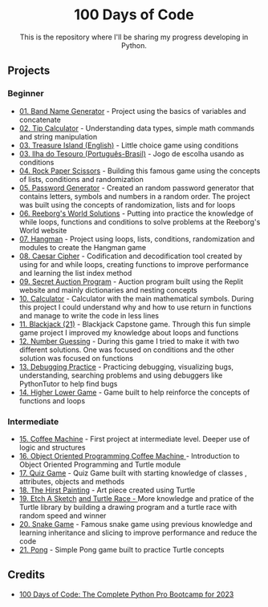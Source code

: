 <div align="center">
<h1> 100 Days of Code</h1>

<div>
This is the repository where I'll be sharing my progress developing in Python.
</div>
  
<div align = "left">
  <h2> Projects </h2>
  <h3> Beginner </h3>
  <ul>
    <li><a href="https://github.com/benattimatheus/100DaysPython/blob/main/Project1BandName.ipynb">01. Band Name Generator</a> - Project using the basics of variables and concatenate</li>
    <li><a href="https://github.com/benattimatheus/100DaysPython/blob/main/Project2TipCalculator.ipynb">02. Tip Calculator</a> - Understanding data types, simple math commands and string manipulation</li>
    <li><a href="https://github.com/benattimatheus/100DaysPython/blob/main/Project3ENTreasureIsland.ipynb">03. Treasure Island (English)</a> - Little choice game using conditions</li>
    <li><a href="https://github.com/benattimatheus/100DaysPython/blob/main/Projeto3PTBRIlhaDoTesouro.ipynb">03. Ilha do Tesouro (Português-Brasil)</a> - Jogo de escolha usando as conditions</li>
    <li><a href="https://github.com/benattimatheus/100DaysPython/blob/main/Project4RockPaperScissors.ipynb">04. Rock Paper Scissors</a> - Building this famous game using the concepts of lists, conditions and randomization</li>
    <li><a href="https://github.com/benattimatheus/100DaysPython/blob/main/Project5PasswordGenerator.ipynb">05. Password Generator</a> - Created an random password generator that contains letters, symbols and numbers in a random order. The project was built using the concepts of randomization, lists and for loops</li>
    <li><a href="https://github.com/benattimatheus/100DaysPython/blob/main/Project6Reeborg'sMaze.ipynb">06. Reeborg's World Solutions</a> - Putting into practice the knowledge of while loops, functions and conditions to solve problems at the Reeborg's World website</li>
    <li><a href="https://github.com/benattimatheus/100DaysPython/tree/main/Project7HangMan">07. Hangman</a> - Project using loops, lists, conditions, randomization and modules to create the Hangman game</li>
    <li><a href="https://github.com/benattimatheus/100DaysPython/tree/main/Project8CaesarCipher">08. Caesar Cipher</a> - Codification and decodification tool created by using for and while loops, creating functions to improve performance and learning the list index method</li>
    <li><a href="https://github.com/benattimatheus/100DaysPython/tree/main/Project9SecretAuctionProgram">09. Secret Auction Program</a> - Auction program built using the Replit website and mainly dictionaries and nesting concepts</li>
    <li><a href="https://github.com/benattimatheus/100DaysPython/tree/main/Project10Calculator">10. Calculator</a> - Calculator with the main mathematical symbols. During this project I could understand why and how to use return in functions and manage to write the code in less lines</li>
    <li><a href="https://github.com/benattimatheus/100DaysPython/tree/main/Project11Blackjack">11. Blackjack (21)</a> - Blackjack Capstone game. Through this fun simple game project I improved my knowledge about loops and functions</li>
    <li><a href="https://github.com/benattimatheus/100DaysPython/tree/main/Project12GuessTheNumber">12. Number Guessing</a> - During this game I tried to make it with two different solutions. One was focused on conditions and the other solution was focused on functions</li>
    <li><a href="https://github.com/benattimatheus/100DaysPython/tree/main/Project13DebuggingPractice">13. Debugging Practice</a> - Practicing debugging, visualizing bugs, understanding, searching problems and using debuggers like PythonTutor to help find bugs</li>
    <li><a href="https://github.com/benattimatheus/100DaysPython/tree/main/Project14HigherLower">14. Higher Lower Game</a> - Game built to help reinforce the concepts of functions and loops</li>
  </ul>
  
  <h3> Intermediate </h3>
  <ul>
  
  <li><a href="https://github.com/benattimatheus/100DaysPython/tree/main/Project15CoffeeMachine">15. Coffee Machine</a> - First project at intermediate level. Deeper use of logic and structures</li>
  <li><a href="https://github.com/benattimatheus/100DaysPython/tree/main/Project16CoffeeMachineOOP/CoffeeMachineOOP">16. Object Oriented Programming Coffee Machine </a> - Introduction to Object Oriented Programming and Turtle module</li>
  <li><a href="https://github.com/benattimatheus/100DaysPython/tree/main/Project17QuizGame">17. Quiz Game</a> - Quiz Game built with starting knowledge of classes , attributes, objects and methods</li>
  <li><a href="https://github.com/benattimatheus/100DaysPython/tree/main/Project18TheHirstPainting">18. The Hirst Painting</a> - Art piece created using Turtle</li> 
  <li><a href="https://github.com/benattimatheus/100DaysPython/tree/main/Project19EtchASketchAndRace/EtchASketch">19. Etch A Sketch</a> <a href="https://github.com/benattimatheus/100DaysPython/tree/main/Project19EtchASketchAndRace/TurtleRace"> and Turtle Race - </a> More knowledge and pratice of the Turtle library by building a drawing program and a turtle race with random speed and winner</li>
  <li><a href="https://github.com/benattimatheus/100DaysPython/tree/main/Project20SnakeGame">20. Snake Game</a> - Famous snake game using previous knowledge and learning inheritance and slicing to improve performance and reduce the code</li>
  <li><a href="https://github.com/benattimatheus/100DaysPython/tree/main/Project21Pong">21. Pong</a> - Simple Pong game built to practice Turtle concepts</li>
  
  
  </ul>
  
  
</div>
      
<div align = "left">
  <h2>Credits</h2>
  <ul>
    <li><a href="https://www.udemy.com/course/100-days-of-code/">100 Days of Code: The Complete Python Pro Bootcamp for 2023</a></li>
</div>
